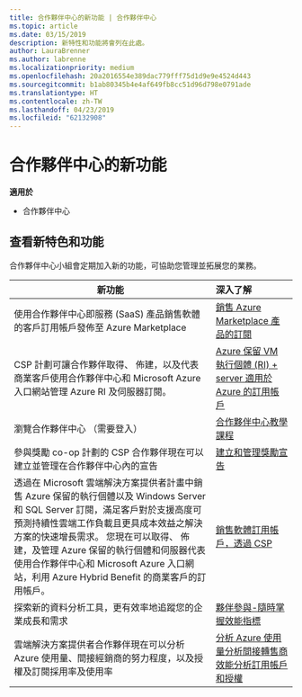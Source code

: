 ```yaml
---
title: 合作夥伴中心的新功能 | 合作夥伴中心
ms.topic: article
ms.date: 03/15/2019
description: 新特性和功能將會列在此處。
author: LauraBrenner
ms.author: labrenne
ms.localizationpriority: medium
ms.openlocfilehash: 20a2016554e389dac779fff75d1d9e9e4524d443
ms.sourcegitcommit: b1ab80345b4e4af649fb8cc51d96d798e0791ade
ms.translationtype: HT
ms.contentlocale: zh-TW
ms.lasthandoff: 04/23/2019
ms.locfileid: "62132908"
---
```

# <a name="whats-new-in-partner-center"></a>合作夥伴中心的新功能

**適用於**

-  合作夥伴中心

## <a name="check-out-new-features-and-capabilities"></a>查看新特色和功能 

合作夥伴中心小組會定期加入新的功能，可協助您管理並拓展您的業務。


|**新功能**   |**深入了解**   |
|----------------------|:-----------------|
|使用合作夥伴中心即服務 (SaaS) 產品銷售軟體的客戶訂用帳戶發佈至 Azure Marketplace  | [銷售 Azure Marketplace 產品的訂閱](sell-marketplace-products.md)|
|CSP 計劃可讓合作夥伴取得、 佈建，以及代表商業客戶使用合作夥伴中心和 Microsoft Azure 入口網站管理 Azure RI 及伺服器訂閱。|[Azure 保留 VM 執行個體 (RI) + server 適用於 Azure 的訂用帳戶](azure-ri-server-subscriptions.md)|
|瀏覽合作夥伴中心 （需要登入）|[合作夥伴中心教學課程](https://partnercenter.microsoft.com/pcv/redirect?authenticate=true&redirect=%2Fdashboard%2Foverview)|
|參與獎勵 co-op 計劃的 CSP 合作夥伴現在可以建立並管理在合作夥伴中心內的宣告|[建立和管理獎勵宣告](create-incentives-claims.md)|
|透過在 Microsoft 雲端解決方案提供者計畫中銷售 Azure 保留的執行個體以及 Windows Server 和 SQL Server 訂閱，滿足客戶對於支援高度可預測持續性雲端工作負載且更具成本效益之解決方案的快速增長需求。 您現在可以取得、 佈建，及管理 Azure 保留的執行個體和伺服器代表使用合作夥伴中心和 Microsoft Azure 入口網站，利用 Azure Hybrid Benefit 的商業客戶的訂用帳戶。|[銷售軟體訂用帳戶，透過 CSP](csp-software-subscriptions.md)|
|探索新的資料分析工具，更有效率地追蹤您的企業成長和需求| [夥伴參與-隨時掌握效能指標](partner-contributions.md)|
|雲端解決方案提供者合作夥伴現在可以分析 Azure 使用量、間接經銷商的努力程度，以及授權及訂閱採用率及使用率|[分析 Azure 使用量](analyze-azure-usage.md)[分析間接轉售商效能](Analyze-indirect-resellers.md)[分析訂用帳戶和授權](analyze-subscriptions-licenses.md)|

